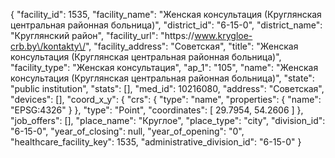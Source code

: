{
    "facility_id": 1535,
    "facility_name": "Женская консультация (Круглянская центральная районная больница)",
    "district_id": "6-15-0",
    "district_name": "Круглянский район",
    "facility_url": "https:\/\/www.krygloe-crb.by\/kontakty\/",
    "facility_address": "Советская",
    "title": "Женская консультация (Круглянская центральная районная больница)",
    "facility_type": "Женская консультация",
    "ap_1": "105",
    "name": "Женская консультация (Круглянская центральная районная больница)",
    "state": "public institution",
    "stats": [],
    "med_id": 10216080,
    "address": "Советская",
    "devices": [],
    "coord_x_y": {
        "crs": {
            "type": "name",
            "properties": {
                "name": "EPSG:4326"
            }
        },
        "type": "Point",
        "coordinates": [
            29.7954,
            54.2606
        ]
    },
    "job_offers": [],
    "place_name": "Круглое",
    "place_type": "city",
    "division_id": "6-15-0",
    "year_of_closing": null,
    "year_of_opening": "0",
    "healthcare_facility_key": 1535,
    "administrative_division_id": "6-15-0"
}